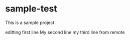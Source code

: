 # sample-test
This is a sample project

editting first line
My second line
my third line from remote

